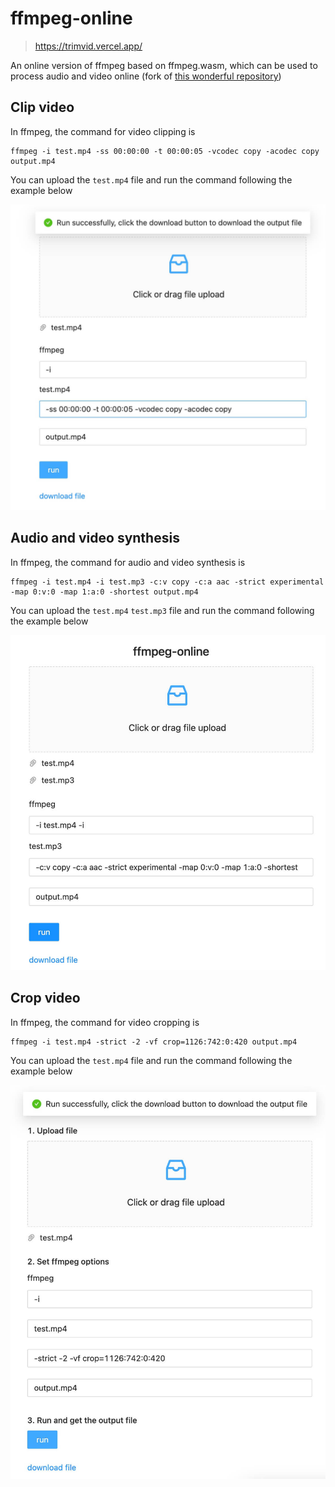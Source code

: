 # ffmpeg-online

> https://trimvid.vercel.app/

An online version of ffmpeg based on ffmpeg.wasm, which can be used to process audio and video online (fork of [this wonderful repository](https://github.com/xiguaxigua/ffmpeg-online))

## Clip video

In ffmpeg, the command for video clipping is

```shell
ffmpeg -i test.mp4 -ss 00:00:00 -t 00:00:05 -vcodec copy -acodec copy output.mp4
```

You can upload the `test.mp4` file and run the command following the example below

![](./demo/clip-video.jpg)

## Audio and video synthesis

In ffmpeg, the command for audio and video synthesis is

```shell
ffmpeg -i test.mp4 -i test.mp3 -c:v copy -c:a aac -strict experimental -map 0:v:0 -map 1:a:0 -shortest output.mp4
```

You can upload the `test.mp4` `test.mp3` file and run the command following the example below

![](./demo/video-audio.jpg)

## Crop video

In ffmpeg, the command for video cropping is

```shell
ffmpeg -i test.mp4 -strict -2 -vf crop=1126:742:0:420 output.mp4
```

You can upload the `test.mp4` file and run the command following the example below

![](./demo/crop-video.jpg)
